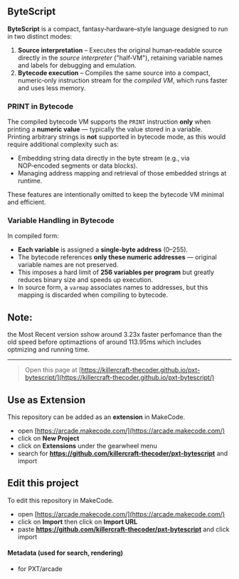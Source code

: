 ## ByteScript

**ByteScript** is a compact, fantasy‑hardware–style language designed to run in two distinct modes:

1. **Source interpretation** – Executes the original human‑readable source directly in the *source interpreter* ("half‑VM"), retaining variable names and labels for debugging and emulation.
2. **Bytecode execution** – Compiles the same source into a compact, numeric‐only instruction stream for the *compiled VM*, which runs faster and uses less memory.

### PRINT in Bytecode
The compiled bytecode VM supports the `PRINT` instruction **only** when printing a **numeric value** — typically the value stored in a variable.  
Printing arbitrary strings is **not** supported in bytecode mode, as this would require additional complexity such as:
- Embedding string data directly in the byte stream (e.g., via NOP‑encoded segments or data blocks).
- Managing address mapping and retrieval of those embedded strings at runtime.

These features are intentionally omitted to keep the bytecode VM minimal and efficient.

### Variable Handling in Bytecode
In compiled form:
- **Each variable** is assigned a **single‑byte address** (0–255).
- The bytecode references **only these numeric addresses** — original variable names are not preserved.
- This imposes a hard limit of **256 variables per program** but greatly reduces binary size and speeds up execution.
- In source form, a `varmap` associates names to addresses, but this mapping is discarded when compiling to bytecode.

## Note:
the Most Recent version sshow around 3.23x faster perfomance than the old speed before optimaztions of around 113.95ms which includes optmizing and running time.

---

> Open this page at [https://killercraft-thecoder.github.io/pxt-bytescript/](https://killercraft-thecoder.github.io/pxt-bytescript/)

## Use as Extension

This repository can be added as an **extension** in MakeCode.

* open [https://arcade.makecode.com/](https://arcade.makecode.com/)
* click on **New Project**
* click on **Extensions** under the gearwheel menu
* search for **https://github.com/killercraft-thecoder/pxt-bytescript** and import

## Edit this project

To edit this repository in MakeCode.

* open [https://arcade.makecode.com/](https://arcade.makecode.com/)
* click on **Import** then click on **Import URL**
* paste **https://github.com/killercraft-thecoder/pxt-bytescript** and click import

#### Metadata (used for search, rendering)

* for PXT/arcade
<script src="https://makecode.com/gh-pages-embed.js"></script><script>makeCodeRender("{{ site.makecode.home_url }}", "{{ site.github.owner_name }}/{{ site.github.repository_name }}");</script>
